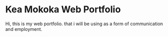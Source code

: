 # Kea Mokoka Web Portfolio
 Hi, this is my web portfolio. that i will be using as a form of communication and employment. 
